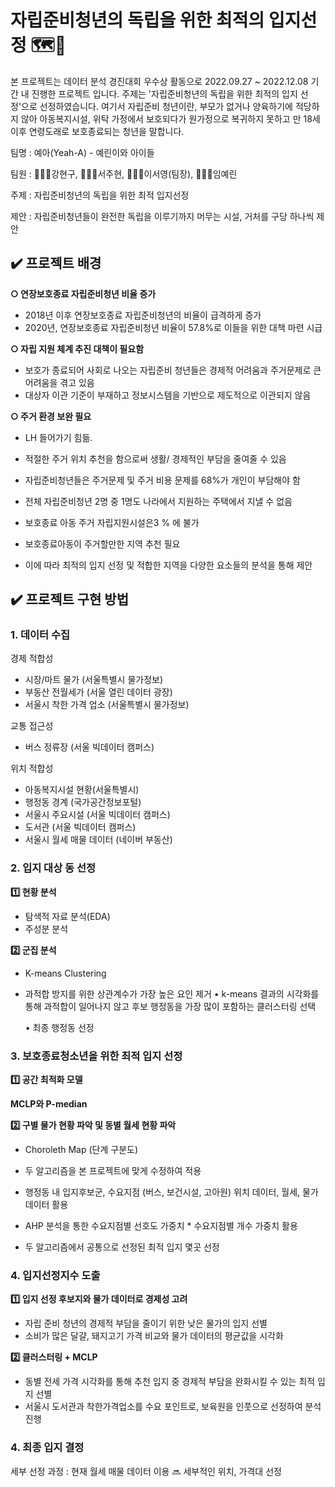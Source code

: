 # 자립준비청년의 독립을 위한 최적의 입지선정 🗺️📍

본 프로젝트는 데이터 분석 경진대회 우수상 활동으로 2022.09.27 ~ 2022.12.08 기간 내 진행한 프로젝트 입니다.
주제는 '자립준비청년의 독립을 위한 최적의 입지 선정'으로 선정하였습니다.
여기서 자립준비 청년이란, 부모가 없거나 양육하기에 적당하지 않아 아동복지시설, 위탁 가정에서 보호되다가 원가정으로 복귀하지 못하고 만 18세 이후 연령도래로 보호종료되는 청년을 말합니다.


팀명 : 예아(Yeah-A) - 예린이와 아이들

팀원 : 👨🏻‍💻강현구, 👩🏻‍💻서주현, 👩🏻‍🔬이서영(팀장), 👩🏼‍🎨임예린

주제 : 자립준비청년의 독립을 위한 최적 입지선정

제안 : 자립준비청년들이 완전한 독립을 이루기까지 머무는 시설, 거처를 구당 하나씩 제안 



## ✔️ 프로젝트 배경
**○ 연장보호종료 자립준비청년 비율 증가**
- 2018년 이후 연장보호종료 자립준비청년의 비율이 급격하게 증가
- 2020년, 연장보호종료  자립준비청년 비율이 57.8%로 이들을 위한 대책 마련 시급

**○ 자립 지원 체계 추진 대책이 필요함**
- 보호가 종료되어 사회로 나오는 자립준비 청년들은 경제적 어려움과 주거문제로 큰 어려움을 겪고 있음
- 대상자 이관 기준이 부재하고 정보시스템을 기반으로 제도적으로 이관되지 않음

**○ 주거 환경 보완 필요**
- LH 들어가기 힘듦.
- 적절한 주거 위치 추천을 함으로써 생활/ 경제적인 부담을 줄여줄 수 있음
- 자립준비청년들은 주거문제 및 주거 비용 문제를 68%가 개인이 부담해야 함
- 전체 자립준비청년 2명 중 1명도 나라에서 지원하는 주택에서 지낼 수 없음 
- 보호종료 아동 주거 자립지원시설은3 % 에 불가


- 보호종료아동이 주거할만한 지역 추천 필요
- 이에 따라 최적의 입지 선정 및 적합한 지역을 다양한 요소들의 분석을 통해 제안



## ✔️ 프로젝트 구현 방법
### 1. 데이터 수집
경제 적합성
- 시장/마트 물가 (서울특별시 물가정보)
- 부동산 전월세가 (서울 열린 데이터 광장)
- 서울시 착한 가격 업소 (서울특별시 물가정보)

교통 접근성
- 버스 정류장 (서울 빅데이터 캠퍼스)

위치 적합성
- 아동복지시설 현황(서울특별시)
- 행정동 경계 (국가공간정보포털)
- 서울시 주요시설 (서울 빅데이터 캠퍼스)
- 도서관 (서울 빅데이터 캠퍼스)
- 서울시 월세 매물 데이터 (네이버 부동산)



### 2. 입지 대상 동 선정

**1️⃣ 현황 분석**
- 탐색적 자료 분석(EDA)
- 주성분 분석

**2️⃣ 군집 분석**
- K-means Clustering
- 과적합 방지를 위한 상관계수가 가장 높은 요인 제거
  • k-means 결과의 시각화를 통해 과적합이 일어나지 않고 후보 행정동을 가장 많이 포함하는 클러스터링 선택
  
  • 최종 행정동 선정
 

 
### 3. 보호종료청소년을 위한 최적 입지 선정

**1️⃣ 공간 최적화 모델**

**MCLP와 P-median**

**2️⃣ 구별 물가 현황 파악 및 동별 월세 현황 파악**
- Choroleth Map (단계 구분도)


- 두 알고리즘을 본 프로젝트에 맞게 수정하여 적용
- 행정동 내 입지후보군, 수요지점 (버스, 보건시설, 고아원) 위치 데이터, 월세, 물가 데이터 활용
- AHP 분석을 통한 수요지점별 선호도 가중치 * 수요지점별 개수 가중치 활용
- 두 알고리즘에서 공통으로 선정된 최적 입지 몇곳 선정



### 4. 입지선정지수 도출
**1️⃣ 입지 선정 후보지와 물가 데이터로 경제성 고려**
- 자립 준비 청년의 경제적 부담을 줄이기 위한 낮은 물가의 입지 선별
- 소비가 많은 달걀, 돼지고기 가격 비교와 물가 데이터의 평균값을 시각화


**2️⃣ 클러스터링 + MCLP**
- 동별 전세 가격 시각화를 통해 추천 입지 중 경제적 부담을 완화시킬 수 있는 최적 입지 선별
- 서울시 도서관과 착한가격업소를 수요 포인트로, 보육원을 인풋으로 선정하여 분석 진행


### 4. 최종 입지 결정

세부 선정 과정 : 현재 월세 매물 데이터 이용 🔜 세부적인 위치, 가격대 선정
